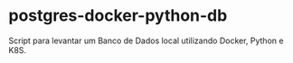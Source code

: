 # postgres-docker-python-db
Script para levantar um Banco de Dados local utilizando Docker, Python e K8S.
